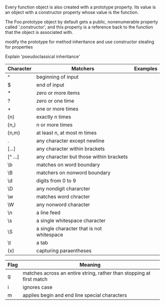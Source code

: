 Every function object is also created with a prototype property. Its value is an object with a constructor property
whose value is the function.


The Foo.prototype object by default gets a public, nonenumerable property called '.constructor', and this property
is a reference back to the function that the object is associated with.

modify the prototype for method inheritance and use constructor stealing for properties

Explain 'pseudoclassical inheritance'

|Character | Matchers | Examples |
| ---- | ---- | ----|
| ^ | beginning of input | |
| $ | end of input||
| * |zero or more items||
|? |zero or one time||
|+ |one or more times||
|{n} |exactly n times||
|{n,} |n or more times||
|{n,m} |at least n, at most m times ||
| . | any character except newline||
| [...] |any character within brackets||
| [^ ...] |any character but those within brackets||
| \b | matches on word boundary||
| \B | matchers on nonword boundary||
|\d |digits from 0 to 9||
|\D |any nondigit chararcter||
| \w |matches word chracter||
|\W |any nonword character||
|\n |a line feed||
| \s |a single whitespace character||
| \S |a single character that is not whitespace||
| \t | a tab||
| (x) | capturing paraentheses||

|Flag|Meaning|
|----|----|
|g |matches across an entire string, rather than stopping at first match|
|i |ignores case|
|m |applies begin and end line special characters|
